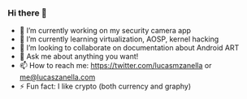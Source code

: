 ### Hi there 👋

- 🔭 I’m currently working on my security camera app
- 🌱 I’m currently learning virtualization, AOSP, kernel hacking
- 👯 I’m looking to collaborate on documentation about Android ART
- 💬 Ask me about anything you want!
- 📫 How to reach me: https://twitter.com/lucasmzanella or me@lucaszanella.com
- ⚡ Fun fact: I like crypto (both currency and graphy)
